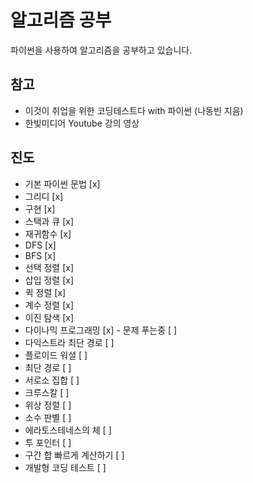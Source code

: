 # 알고리즘 공부
파이썬을 사용하여 알고리즘을 공부하고 있습니다.

## 참고
 - 이것이 취업을 위한 코딩테스트다 with 파이썬 (나동빈 지음)
 - 한빛미디어 Youtube 강의 영상

## 진도
 - 기본 파이썬 문법 [x]
 - 그리디 [x]
 - 구현 [x]
 - 스택과 큐 [x]
 - 재귀함수 [x]
 - DFS [x]
 - BFS [x]
 - 선택 정렬 [x]
 - 삽입 정렬 [x]
 - 퀵 정렬 [x]
 - 계수 정렬 [x]
 - 이진 탐색 [x]
 - 다이나믹 프로그래밍 [x] - 문제 푸는중 [ ]
 - 다익스트라 최단 경로 [ ]
 - 플로이드 워셜 [ ]
 - 최단 경로 [ ]
 - 서로소 집합 [ ]
 - 크루스칼 [ ]
 - 위상 정렬 [ ]
 - 소수 판별 [ ]
 - 에라토스테네스의 체 [ ]
 - 투 포인터 [ ]
 - 구간 합 빠르게 계산하기 [ ]
 - 개발형 코딩 테스트 [ ]